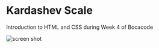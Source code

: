 # Kardashev Scale
Introduction to HTML and CSS during Week 4 of Bocacode

![screen shot](./src/images/ReadME.png)


